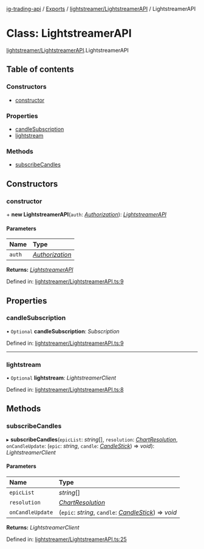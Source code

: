 [ig-trading-api](../README.md) / [Exports](../modules.md) / [lightstreamer/LightstreamerAPI](../modules/lightstreamer_lightstreamerapi.md) / LightstreamerAPI

# Class: LightstreamerAPI

[lightstreamer/LightstreamerAPI](../modules/lightstreamer_lightstreamerapi.md).LightstreamerAPI

## Table of contents

### Constructors

- [constructor](lightstreamer_lightstreamerapi.lightstreamerapi.md#constructor)

### Properties

- [candleSubscription](lightstreamer_lightstreamerapi.lightstreamerapi.md#candlesubscription)
- [lightstream](lightstreamer_lightstreamerapi.lightstreamerapi.md#lightstream)

### Methods

- [subscribeCandles](lightstreamer_lightstreamerapi.lightstreamerapi.md#subscribecandles)

## Constructors

### constructor

\+ **new LightstreamerAPI**(`auth`: [_Authorization_](../interfaces/client_restclient.authorization.md)): [_LightstreamerAPI_](lightstreamer_lightstreamerapi.lightstreamerapi.md)

#### Parameters

| Name   | Type                                                                |
| :----- | :------------------------------------------------------------------ |
| `auth` | [_Authorization_](../interfaces/client_restclient.authorization.md) |

**Returns:** [_LightstreamerAPI_](lightstreamer_lightstreamerapi.lightstreamerapi.md)

Defined in: [lightstreamer/LightstreamerAPI.ts:9](https://github.com/bennycode/ig-trading-api/blob/12afeb1/src/lightstreamer/LightstreamerAPI.ts#L9)

## Properties

### candleSubscription

• `Optional` **candleSubscription**: _Subscription_

Defined in: [lightstreamer/LightstreamerAPI.ts:9](https://github.com/bennycode/ig-trading-api/blob/12afeb1/src/lightstreamer/LightstreamerAPI.ts#L9)

---

### lightstream

• `Optional` **lightstream**: _LightstreamerClient_

Defined in: [lightstreamer/LightstreamerAPI.ts:8](https://github.com/bennycode/ig-trading-api/blob/12afeb1/src/lightstreamer/LightstreamerAPI.ts#L8)

## Methods

### subscribeCandles

▸ **subscribeCandles**(`epicList`: _string_[], `resolution`: [_ChartResolution_](../enums/lightstreamer_interfaces.chartresolution.md), `onCandleUpdate`: (`epic`: _string_, `candle`: [_CandleStick_](../interfaces/market_prices_priceapi.candlestick.md)) => _void_): _LightstreamerClient_

#### Parameters

| Name | Type |
| :-- | :-- |
| `epicList` | _string_[] |
| `resolution` | [_ChartResolution_](../enums/lightstreamer_interfaces.chartresolution.md) |
| `onCandleUpdate` | (`epic`: _string_, `candle`: [_CandleStick_](../interfaces/market_prices_priceapi.candlestick.md)) => _void_ |

**Returns:** _LightstreamerClient_

Defined in: [lightstreamer/LightstreamerAPI.ts:25](https://github.com/bennycode/ig-trading-api/blob/12afeb1/src/lightstreamer/LightstreamerAPI.ts#L25)
